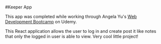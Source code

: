 #Keeper App

This app was completed while working through Angela Yu's [Web Development Bootcamp](https://www.udemy.com/course/the-complete-web-development-bootcamp/) on Udemy.

This React application allows the user to log in and create post it like notes that only the logged in user is able to view.  Very cool little project!
